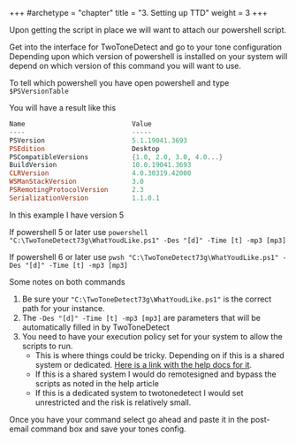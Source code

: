 +++
#archetype = "chapter"
title = "3. Setting up TTD"
weight = 3
+++

Upon getting the script in place we will want to attach our powershell script. 

 Get into the interface for TwoToneDetect and go to your tone configuration
Depending upon which version of powershell is installed on your system will depend on which version of this command you will want to use. 

To tell which powershell you have open powershell and type `$PSVersionTable`

You will have a result like this 
``` powershell
Name                           Value
----                           -----
PSVersion                      5.1.19041.3693
PSEdition                      Desktop
PSCompatibleVersions           {1.0, 2.0, 3.0, 4.0...}
BuildVersion                   10.0.19041.3693
CLRVersion                     4.0.30319.42000
WSManStackVersion              3.0
PSRemotingProtocolVersion      2.3
SerializationVersion           1.1.0.1
```
In this example I have version 5

If powershell 5 or later use `powershell "C:\TwoToneDetect73g\WhatYoudLike.ps1" -Des "[d]" -Time [t] -mp3 [mp3]`

If powershell 6 or later use `pwsh "C:\TwoToneDetect73g\WhatYoudLike.ps1" -Des "[d]" -Time [t] -mp3 [mp3]`

Some notes on both commands

1. Be sure your `"C:\TwoToneDetect73g\WhatYoudLike.ps1"` is the correct path for your instance. 
2. The `-Des "[d]" -Time [t] -mp3 [mp3]` are parameters that will be automatically filled in by TwoToneDetect
3. You need to have your execution policy set for your system to allow the scripts to run.
    * This is where things could be tricky. Depending on if this is a shared system or dedicated. [Here is a link with the help docs for it](https://learn.microsoft.com/en-us/powershell/module/microsoft.powershell.security/set-executionpolicy?view=powershell-7.4). 
    * If this is a shared system I would do remotesigned and bypass the scripts as noted in the help article
    * If this is a dedicated system to twotonedetect I would set unrestricted and the risk is relatively small.  

Once you have your command select go ahead and paste it in the post-email command box and save your tones config. 

